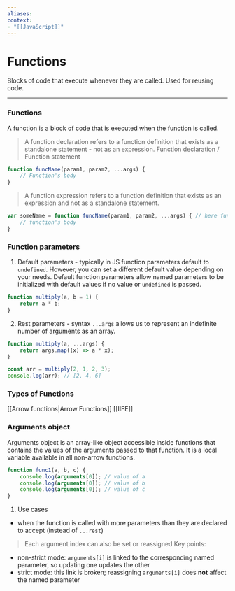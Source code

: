 ```yaml
---
aliases:
context:
- "[[JavaScript]]"
---
```


# Functions

Blocks of code that execute whenever they are called. Used for reusing code.

---
### Functions

A function is a block of code that is executed when the function is called.

> A function declaration refers to a function definition that exists as a standalone statement - not as an expression.
Function declaration / Function statement
```js
function funcName(param1, param2, ...args) {
    // Function's body
}
```


> A function expression refers to a function definition that exists as an expression and not as a standalone statement.
```js
var someName = function funcName(param1, param2, ...args) { // here funcName is optional
    // function's body
}
```

### Function parameters

1. Default parameters - typically in JS function parameters default to `undefined`.
However, you can set a different default value depending on your needs.
Default function parameters allow named parameters to be initialized with default values if no value or `undefined` is passed.

```js
function multiply(a, b = 1) {
    return a * b;
}
```

2. Rest parameters - syntax `...args` allows us to represent an indefinite number of arguments as an array.
```js
function multiply(a, ...args) {
    return args.map((x) => a * x);
}

const arr = multiply(2, 1, 2, 3);
console.log(arr); // [2, 4, 6]
```


### Types of Functions
[[Arrow functions|Arrow Functions]]
[[IIFE]]


### Arguments object
Arguments object is an array-like object accessible inside functions that contains the values of the arguments passed to that function.
It is a local variable available in all non-arrow functions.

```js
function func1(a, b, c) {
    console.log(arguments[0]); // value of a
    console.log(arguments[0]); // value of b
    console.log(arguments[0]); // value of c
}
```

1. Use cases
- when the function is called with more parameters than they are declared to accept (instead of `...rest`)


> Each argument index can also be set or reassigned
Key points:
- non-strict mode: `arguments[i]` is linked to the corresponding named parameter, so updating one updates the other
- strict mode: this link is broken; reassigning `arguments[i]` does **not** affect the named parameter
